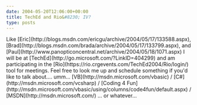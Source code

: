 ```yaml
---
date: 2004-05-20T12:06:00+00:00
title: TechEd and Rio&#8230; IV?
type: posts
---
```

<div class="postText">
  Like [Eric](http://blogs.msdn.com/ericgu/archive/2004/05/17/133588.aspx), [Brad](http://blogs.msdn.com/brada/archive/2004/05/17/133799.aspx), and [Paul](http://www.panopticoncentral.net/archive/2004/05/18/1071.aspx) I will be at [TechEd](http://go.microsoft.com/?LinkID=404299) and am participating in the [Rio](https://rio.crgevents.com/TechEd2004/Rio/login/) tool for meetings. Feel free to look me up and schedule something if you'd like to talk about.... umm... [VB](http://msdn.microsoft.com/vbasic) / [C#](http://msdn.microsoft.com/vcsharp) / [Coding 4 Fun](http://msdn.microsoft.com/vbasic/using/columns/code4fun/default.aspx) / [MSDN](http://msdn.microsoft.com/) ... or whatever...
</div>

<div class="postText">

</div>
